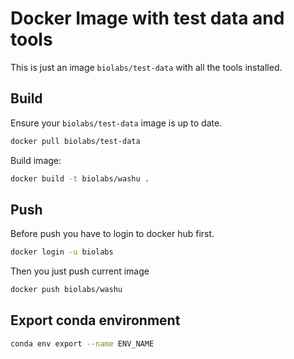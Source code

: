 Docker Image with test data and tools
=====================================

This is just an image `biolabs/test-data` with all the tools installed. 

Build
-----
Ensure your `biolabs/test-data` image is up to date.
```bash
docker pull biolabs/test-data
```

Build image:
```bash
docker build -t biolabs/washu .
```

Push
----
Before push you have to login to docker hub first.
```bash
docker login -u biolabs
```

Then you just push current image 
```bash
docker push biolabs/washu
```

Export conda environment
----
```bash
conda env export --name ENV_NAME
```
